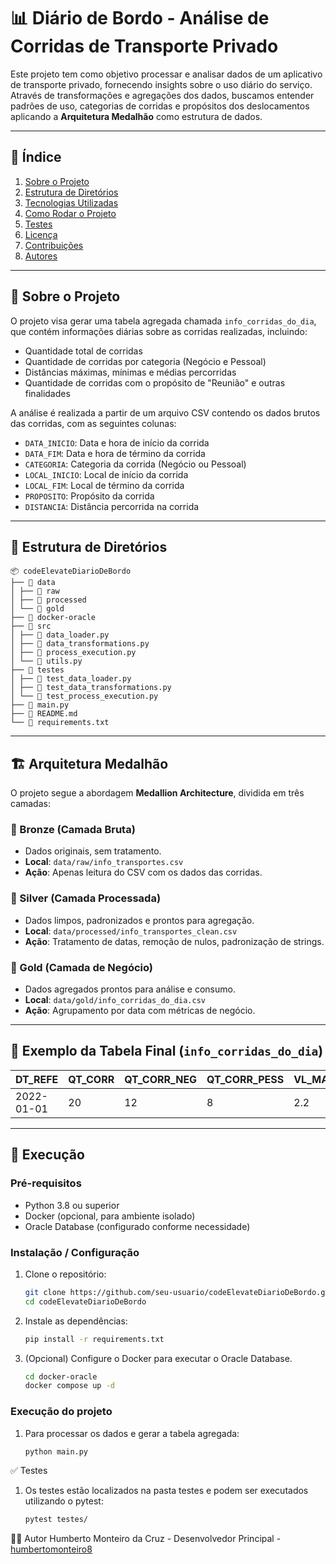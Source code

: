 # 📊 Diário de Bordo - Análise de Corridas de Transporte Privado

Este projeto tem como objetivo processar e analisar dados de um aplicativo de transporte privado, fornecendo insights sobre o uso diário do serviço. Através de transformações e agregações dos dados, buscamos entender padrões de uso, categorias de corridas e propósitos dos deslocamentos aplicando a **Arquitetura Medalhão** como estrutura de dados.

---

## 📌 Índice

1. [Sobre o Projeto](#sobre-o-projeto)
2. [Estrutura de Diretórios](#estrutura-de-diretórios)
3. [Tecnologias Utilizadas](#tecnologias-utilizadas)
4. [Como Rodar o Projeto](#como-rodar-o-projeto)
5. [Testes](#testes)
6. [Licença](#licença)
7. [Contribuições](#contribuições)
8. [Autores](#autores)

---

## 📝 Sobre o Projeto

O projeto visa gerar uma tabela agregada chamada `info_corridas_do_dia`, que contém informações diárias sobre as corridas realizadas, incluindo:

- Quantidade total de corridas
- Quantidade de corridas por categoria (Negócio e Pessoal)
- Distâncias máximas, mínimas e médias percorridas
- Quantidade de corridas com o propósito de "Reunião" e outras finalidades

A análise é realizada a partir de um arquivo CSV contendo os dados brutos das corridas, com as seguintes colunas:

- `DATA_INICIO`: Data e hora de início da corrida
- `DATA_FIM`: Data e hora de término da corrida
- `CATEGORIA`: Categoria da corrida (Negócio ou Pessoal)
- `LOCAL_INICIO`: Local de início da corrida
- `LOCAL_FIM`: Local de término da corrida
- `PROPOSITO`: Propósito da corrida
- `DISTANCIA`: Distância percorrida na corrida

---

## 📂 Estrutura de Diretórios
```plaintext
📦 codeElevateDiarioDeBordo
├── 📁 data
│ ├── 📁 raw
│ ├── 📁 processed
│ └── 📁 gold
├── 📁 docker-oracle
├── 📁 src
│ ├── 📄 data_loader.py
│ ├── 📄 data_transformations.py
│ ├── 📄 process_execution.py
│ └── 📄 utils.py
├── 📁 testes
│ ├── 📄 test_data_loader.py
│ ├── 📄 test_data_transformations.py
│ └── 📄 test_process_execution.py
├── 📄 main.py
├── 📄 README.md
└── 📄 requirements.txt
```
---

## 🏗️ Arquitetura Medalhão

O projeto segue a abordagem **Medallion Architecture**, dividida em três camadas:

### 🥉 Bronze (Camada Bruta)
- Dados originais, sem tratamento.
- **Local**: `data/raw/info_transportes.csv`
- **Ação**: Apenas leitura do CSV com os dados das corridas.

### 🥈 Silver (Camada Processada)
- Dados limpos, padronizados e prontos para agregação.
- **Local**: `data/processed/info_transportes_clean.csv`
- **Ação**: Tratamento de datas, remoção de nulos, padronização de strings.

### 🥇 Gold (Camada de Negócio)
- Dados agregados prontos para análise e consumo.
- **Local**: `data/gold/info_corridas_do_dia.csv`
- **Ação**: Agrupamento por data com métricas de negócio.

---

## 🧪 Exemplo da Tabela Final (`info_corridas_do_dia`)

| DT_REFE    | QT_CORR | QT_CORR_NEG | QT_CORR_PESS | VL_MAX_DIST | VL_MIN_DIST | VL_AVG_DIST | QT_CORR_REUNI | QT_CORR_NAO_REUNI |
|------------|---------|-------------|--------------|-------------|-------------|-------------|----------------|--------------------|
| 2022-01-01 | 20      | 12          | 8            | 2.2         | 0.7         | 1.1         | 6              | 10                 |

---


## 🚀 Execução

### Pré-requisitos

- Python 3.8 ou superior
- Docker (opcional, para ambiente isolado)
- Oracle Database (configurado conforme necessidade)

### Instalação / Configuração

1. Clone o repositório:

   ```bash
   git clone https://github.com/seu-usuario/codeElevateDiarioDeBordo.git
   cd codeElevateDiarioDeBordo
   
2. Instale as dependências:
   ```bash
   pip install -r requirements.txt

3. (Opcional) Configure o Docker para executar o Oracle Database.
   ```bash
   cd docker-oracle
   docker compose up -d

### Execução do projeto
1. Para processar os dados e gerar a tabela agregada:
    ```bash
    python main.py

✅ Testes
1. Os testes estão localizados na pasta testes e podem ser executados utilizando o pytest:
    ```bash
    pytest testes/

👨‍💻 Autor
Humberto Monteiro da Cruz - Desenvolvedor Principal - [humbertomonteiro8](https://github.com/humbertomonteiro8)




